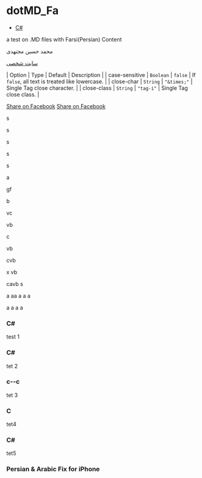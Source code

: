 dotMD_Fa
========
* [C#](#c--c)

a test on .MD files with Farsi(Persian) Content

محمد حسین مجتهدی

[سایت شخصی](http://mhm5000.ir)


| Option | Type | Default | Description |
| case-sensitive | `Boolean` | `false` | If `false`, all text is treated like lowercase. |
| close-char | `String` | `"&times;"` | Single Tag close character. |
| close-class | `String` | `"tag-i"` | Single Tag close class. |


[Share on Facebook](https://www.facebook.com/sharer/sharer.php?u=)
[Share on Facebook](https://www.facebook.com/sharer/sharer.php?u=https%3A%2F%2Fgithub.com%2Fvhf%2Ffree-programming-books)


s

s

s

s

s

a

gf

b

vc

vb

c

vb

cvb

x
vb


cavb
s

a
aa
a
a
a

a
a
a
a

### C#
test 1

### C\#
tet 2

### c--c
tet 3

### C #
tet4

### C#
tet5

### Persian & Arabic Fix for iPhone
